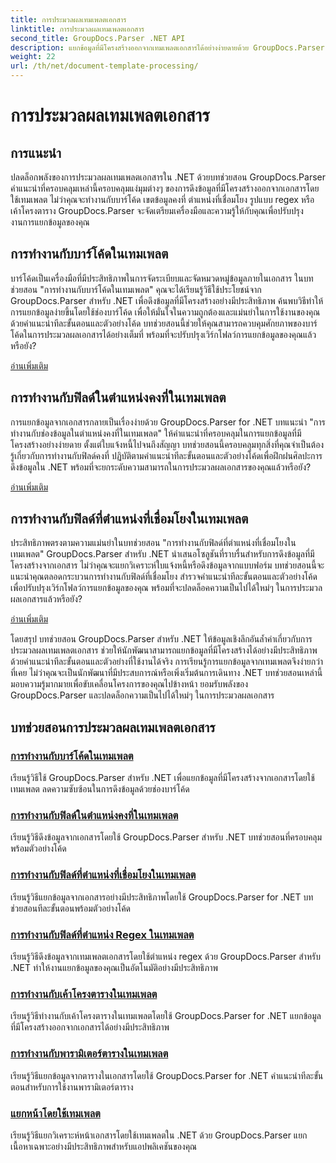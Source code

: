 ```yaml
---
title: การประมวลผลเทมเพลตเอกสาร
linktitle: การประมวลผลเทมเพลตเอกสาร
second_title: GroupDocs.Parser .NET API
description: แยกข้อมูลที่มีโครงสร้างออกจากเทมเพลตเอกสารได้อย่างง่ายดายด้วย GroupDocs.Parser for .NET เรียนรู้การทำงานกับบาร์โค้ด ฟิลด์ regex และเค้าโครงตาราง
weight: 22
url: /th/net/document-template-processing/
---
```


# การประมวลผลเทมเพลตเอกสาร


## การแนะนำ

ปลดล็อกพลังของการประมวลผลเทมเพลตเอกสารใน .NET ด้วยบทช่วยสอน GroupDocs.Parser คำแนะนำที่ครอบคลุมเหล่านี้ครอบคลุมแง่มุมต่างๆ ของการดึงข้อมูลที่มีโครงสร้างออกจากเอกสารโดยใช้เทมเพลต ไม่ว่าคุณจะทำงานกับบาร์โค้ด เขตข้อมูลคงที่ ตำแหน่งที่เชื่อมโยง รูปแบบ regex หรือเค้าโครงตาราง GroupDocs.Parser จะจัดเตรียมเครื่องมือและความรู้ให้กับคุณเพื่อปรับปรุงงานการแยกข้อมูลของคุณ

## การทำงานกับบาร์โค้ดในเทมเพลต

บาร์โค้ดเป็นเครื่องมือที่มีประสิทธิภาพในการจัดระเบียบและจัดหมวดหมู่ข้อมูลภายในเอกสาร ในบทช่วยสอน "การทำงานกับบาร์โค้ดในเทมเพลต" คุณจะได้เรียนรู้วิธีใช้ประโยชน์จาก GroupDocs.Parser สำหรับ .NET เพื่อดึงข้อมูลที่มีโครงสร้างอย่างมีประสิทธิภาพ ค้นพบวิธีทำให้การแยกข้อมูลง่ายขึ้นโดยใช้ช่องบาร์โค้ด เพื่อให้มั่นใจในความถูกต้องและแม่นยำในการใช้งานของคุณ ด้วยคำแนะนำทีละขั้นตอนและตัวอย่างโค้ด บทช่วยสอนนี้ช่วยให้คุณสามารถควบคุมศักยภาพของบาร์โค้ดในการประมวลผลเอกสารได้อย่างเต็มที่ พร้อมที่จะปรับปรุงเวิร์กโฟลว์การแยกข้อมูลของคุณแล้วหรือยัง?

[อ่านเพิ่มเติม](./working-with-barcodes-in-templates/)

## การทำงานกับฟิลด์ในตำแหน่งคงที่ในเทมเพลต

การแยกข้อมูลจากเอกสารกลายเป็นเรื่องง่ายด้วย GroupDocs.Parser for .NET บทแนะนำ "การทำงานกับช่องข้อมูลในตำแหน่งคงที่ในเทมเพลต" ให้คำแนะนำที่ครอบคลุมในการแยกข้อมูลที่มีโครงสร้างอย่างง่ายดาย ตั้งแต่ใบแจ้งหนี้ไปจนถึงสัญญา บทช่วยสอนนี้ครอบคลุมทุกสิ่งที่คุณจำเป็นต้องรู้เกี่ยวกับการทำงานกับฟิลด์คงที่ ปฏิบัติตามคำแนะนำทีละขั้นตอนและตัวอย่างโค้ดเพื่อฝึกฝนศิลปะการดึงข้อมูลใน .NET พร้อมที่จะยกระดับความสามารถในการประมวลผลเอกสารของคุณแล้วหรือยัง?

[อ่านเพิ่มเติม](./working-with-fields-at-fixed-positions-in-templates/)

## การทำงานกับฟิลด์ที่ตำแหน่งที่เชื่อมโยงในเทมเพลต

ประสิทธิภาพตรงตามความแม่นยำในบทช่วยสอน "การทำงานกับฟิลด์ที่ตำแหน่งที่เชื่อมโยงในเทมเพลต" GroupDocs.Parser สำหรับ .NET นำเสนอโซลูชันที่ราบรื่นสำหรับการดึงข้อมูลที่มีโครงสร้างจากเอกสาร ไม่ว่าคุณจะแยกวิเคราะห์ใบแจ้งหนี้หรือดึงข้อมูลจากแบบฟอร์ม บทช่วยสอนนี้จะแนะนำคุณตลอดกระบวนการทำงานกับฟิลด์ที่เชื่อมโยง สำรวจคำแนะนำทีละขั้นตอนและตัวอย่างโค้ดเพื่อปรับปรุงเวิร์กโฟลว์การแยกข้อมูลของคุณ พร้อมที่จะปลดล็อคความเป็นไปได้ใหม่ๆ ในการประมวลผลเอกสารแล้วหรือยัง?

[อ่านเพิ่มเติม](./working-with-fields-at-linked-positions-in-templates/)

โดยสรุป บทช่วยสอน GroupDocs.Parser สำหรับ .NET ให้ข้อมูลเชิงลึกอันล้ำค่าเกี่ยวกับการประมวลผลเทมเพลตเอกสาร ช่วยให้นักพัฒนาสามารถแยกข้อมูลที่มีโครงสร้างได้อย่างมีประสิทธิภาพ ด้วยคำแนะนำทีละขั้นตอนและตัวอย่างที่ใช้งานได้จริง การเรียนรู้การแยกข้อมูลจากเทมเพลตจึงง่ายกว่าที่เคย ไม่ว่าคุณจะเป็นนักพัฒนาที่มีประสบการณ์หรือเพิ่งเริ่มต้นการเดินทาง .NET บทช่วยสอนเหล่านี้มอบความรู้มากมายเพื่อขับเคลื่อนโครงการของคุณไปข้างหน้า ยอมรับพลังของ GroupDocs.Parser และปลดล็อกความเป็นไปได้ใหม่ๆ ในการประมวลผลเอกสาร

## บทช่วยสอนการประมวลผลเทมเพลตเอกสาร
### [การทำงานกับบาร์โค้ดในเทมเพลต](./working-with-barcodes-in-templates/)
เรียนรู้วิธีใช้ GroupDocs.Parser สำหรับ .NET เพื่อแยกข้อมูลที่มีโครงสร้างจากเอกสารโดยใช้เทมเพลต ลดความซับซ้อนในการดึงข้อมูลด้วยช่องบาร์โค้ด
### [การทำงานกับฟิลด์ในตำแหน่งคงที่ในเทมเพลต](./working-with-fields-at-fixed-positions-in-templates/)
เรียนรู้วิธีดึงข้อมูลจากเอกสารโดยใช้ GroupDocs.Parser สำหรับ .NET บทช่วยสอนที่ครอบคลุมพร้อมตัวอย่างโค้ด
### [การทำงานกับฟิลด์ที่ตำแหน่งที่เชื่อมโยงในเทมเพลต](./working-with-fields-at-linked-positions-in-templates/)
เรียนรู้วิธีแยกข้อมูลจากเอกสารอย่างมีประสิทธิภาพโดยใช้ GroupDocs.Parser for .NET บทช่วยสอนทีละขั้นตอนพร้อมตัวอย่างโค้ด
### [การทำงานกับฟิลด์ที่ตำแหน่ง Regex ในเทมเพลต](./working-with-fields-at-regex-positions-in-templates/)
เรียนรู้วิธีดึงข้อมูลจากเทมเพลตเอกสารโดยใช้ตำแหน่ง regex ด้วย GroupDocs.Parser สำหรับ .NET ทำให้งานแยกข้อมูลของคุณเป็นอัตโนมัติอย่างมีประสิทธิภาพ
### [การทำงานกับเค้าโครงตารางในเทมเพลต](./working-with-table-layout-in-templates/)
เรียนรู้วิธีทำงานกับเค้าโครงตารางในเทมเพลตโดยใช้ GroupDocs.Parser for .NET แยกข้อมูลที่มีโครงสร้างออกจากเอกสารได้อย่างมีประสิทธิภาพ
### [การทำงานกับพารามิเตอร์ตารางในเทมเพลต](./working-with-table-parameters-in-templates/)
เรียนรู้วิธีแยกข้อมูลจากตารางในเอกสารโดยใช้ GroupDocs.Parser for .NET คำแนะนำทีละขั้นตอนสำหรับการใช้งานพารามิเตอร์ตาราง
### [แยกหน้าโดยใช้เทมเพลต](./parse-pages-using-templates/)
เรียนรู้วิธีแยกวิเคราะห์หน้าเอกสารโดยใช้เทมเพลตใน .NET ด้วย GroupDocs.Parser แยกเนื้อหาเฉพาะอย่างมีประสิทธิภาพสำหรับแอปพลิเคชันของคุณ